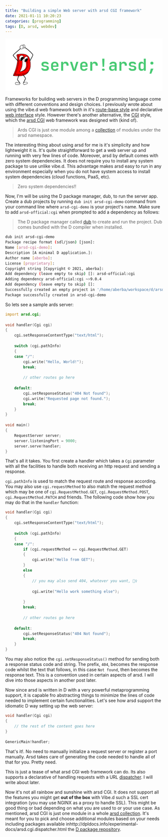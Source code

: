 ```yaml
---
title: "Building a simple Web server with arsd CGI framework"
date: 2021-01-11 10:20:23
categories: [programming]
tags: [D, arsd, webdev]
---
```


![No one](/images/2021-arsd-cgi-web-demo.png)

Frameworks for building web servers in the D programming language come with
different conventions and design choices. I previously wrote about using the
vibe.d web framework both in it's
[route-base style](https://aberba.com/page2/2016/hello-world-app-with-the-vibe.d-web-framework/)
and declarative
[web interface](https://aberba.com/2018/using-vibe-d-web-interface/) style.
However there's another alternative, the
[CGI](https://en.wikipedia.org/wiki/Common_Gateway_Interface) style, which the
[arsd CGI](http://dpldocs.info/experimental-docs/arsd.cgi.html) web framework
was designed with (kind of).

> Ards CGI is just one module among a
> [collection](https://code.dlang.org/packages/arsd-official) of modules under
> the arsd namespace.

The interesting thing about using arsd for me is it's simplicity and how
lightweight it is. It's quite straightforward to get a web server up and running
with very few lines of code. Moreover, arsd by default comes with zero system
dependencies. It does not require you to install any system package to use
unlike vibe.d. This advantage makes arsd easy to run in any environment
especially when you do not have system access to install system dependencies
(cloud functions, PaaS, etc).

> Zero system dependencies!!

Now, I'm will be using the D package manager, dub, to run the server app. Create
a dub projects by running `dub init arsd-cgi-demo` command from your command
line where `arsd-cgi-demo` is your project's name. Make sure to add
`arsd-official:cgi` when prompted to add a dependency as follows:

> The D package manager called [dub](https://dub.pm/getting_started) to create
> and run the project. Dub comes bundled with the D compiler when installed.

```sh
dub init arsd-cgi-demo
Package recipe format (sdl/json) [json]:
Name [arsd-cgi-demo]:
Description [A minimal D application.]:
Author name [aberba]:
License [proprietary]:
Copyright string [Copyright © 2021, aberba]:
Add dependency (leave empty to skip) []: arsd-official:cgi
Adding dependency arsd-official:cgi ~>9.0.4
Add dependency (leave empty to skip) []:
Successfully created an empty project in '/home/aberba/workspace/d/arsd-cgi-demo'.
Package successfully created in arsd-cgi-demo
```

So lets see a sample ards server:

```d
import arsd.cgi;

void handler(Cgi cgi)
{
	cgi.setResponseContentType("text/html");

	switch (cgi.pathInfo)
	{
	case "/":
		cgi.write("Hello, World!");
		break;

		// other routes go here

	default:
		cgi.setResponseStatus("404 Not found");
		cgi.write("Requested page not found.");
		break;
	}
}

void main()
{
	RequestServer server;
	server.listeningPort = 9000;
	server.serve!handler;
}
```

That's all it takes. You first create a handler which takes a `Cgi` parameter
with all the facilities to handle both receiving an http request and sending a
response.

`cgi.pathInfo` is used to match the request route and response according. You
may also use `cgi.requestMethod` to also match the request method which may be
one of `cgi.RequestMethod.GET`, `cgi.RequestMethod.POST`,
`cgi.RequestMethod.PATCH` and friends. The following code show how you may do
that in the `handler` function:

```d
void handler(Cgi cgi)
{
	cgi.setResponseContentType("text/html");

	switch (cgi.pathInfo)
	{
	case "/":
		if (cgi.requestMethod == cgi.RequestMethod.GET)
		{
			cgi.write("Hello from GET");
		}
		else
		{
			// you may also send 404, whatever you want, 🤷‍♀️

			cgi.write("Hello work something else");

		}
		break;

		// other routes go here

	default:
		cgi.setResponseStatus("404 Not found");
		break;
	}
}
```

You may also notice the `cgi.setResponseStatus()` method for sending both a
response status code and string. The prefix, `404`, becomes the response code
whilst the text that follows, in this case `Not found`, then becomes the
response text. This is a convention used in certain aspects of arsd. I will dive
into those aspects in another post later.

Now since arsd is written in D with a very powerful metaprogramming support, it
is capable fro abstracting things to minimize the lines of code needed to
implement certain functionalities. Let's see how arsd support the idiomatic D
way setting up the web server:

```d
void handler(Cgi cgi)
{
    // the rest of the content goes here
}

GenericMain!handler;
```

That's it!. No need to manually initialize a request server or register a port
manually. Arsd takes care of generating the code needed to handle all of that
for you. Pretty need.

This is just a tease of what arsd CGI web framework can do. Its also supports a
declarative of handling requests with a URL
[dispatcher](http://dpldocs.info/experimental-docs/arsd.cgi.dispatcher.html). I
will write about later.

Now it's not all rainbow and sunshine with arsd CGI. It does not support all the
features you might get **out of the box** with Vibe.d such a SSL cert
integration (you may use NGINX as a proxy to handle SSL). This might be good
thing or bad depending on what you are used to or your use case. As mentioned,
arsd CGI is just one module in a whole
[arsd collection](http://dpldocs.info/experimental-docs/arsd.html). It's meant
for you to pick and choose additional modules based on your needs including
packages available
inhttp://dpldocs.info/experimental-docs/arsd.cgi.dispatcher.html the
[D package repository](https://code.dlang.org).
